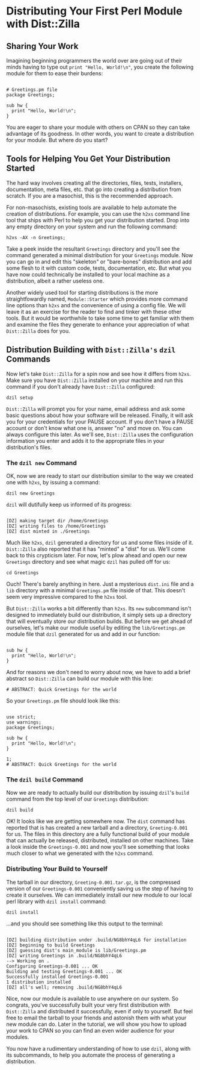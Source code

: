 # Distributing Your First Perl Module with Dist::Zilla

## Sharing Your Work

Imagining beginning programmers the world over are going out of their minds
having to type out `print "Hello, World!\n"`, you create the following module
for them to ease their burdens:

```

# Greetings.pm file
package Greetings;

sub hw {
  print "Hello, World!\n";
}

```

You are eager to share your module with others on CPAN so they can take
advantage of its goodness. In other words, you want to create a distribution for
your module. But where do you start?

## Tools for Helping You Get Your Distribution Started

The hard way involves creating all the directories, files, tests, installers,
documentation, meta files, etc. that go into creating a distribution from
scratch. If you are a masochist, this is the recommended approach.

For non-masochists, existing tools are available to help automate the creation
of distributions. For example, you can use the `h2xs` command line tool that
ships with Perl to help you get your distribution started. Drop into any empty
directory on your system and run the following command:

`h2xs -AX -n Greetings;`

Take a peek inside the resultant `Greetings` directory and you'll see the
command generated a minimal distribution for your `Greetings` module. Now you
can go in and edit this "skeleton" or "bare-bones" distribution and add some flesh
to it with custom code, tests, documentation, etc. But what you have now could
technically be installed to your local machine as a distribution, albeit a
rather useless one.

Another widely used tool for starting distributions is the more straightfowardly
named, `Module::Starter` which provides more command line options than `h2xs`
and the convenience of using a config file. We will leave it as an exercise for
the reader to find and tinker with these other tools. But it would be worthwhile
to take some time to get familiar with them and examine the files they generate
to enhance your appreciation of what `Dist::Zilla` does for you.

## Distribution Building with `Dist::Zilla's` `dzil` Commands

Now let's take `Dist::Zilla` for a spin now and see how it differs from `h2xs`.
Make sure you have `Dist::Zilla` installed on your machine and run this command
if you don't already have `Dist::Zilla` configured:

`dzil setup`

`Dist::Zilla` will prompt you for your name, email address and ask some basic
questions about how your software will be released. Finally, it will ask you for
your credentials for your PAUSE account. If you don't have a PAUSE account or
don't know what one is, answer "no" and move on. You can always configure this
later. As we'll see, `Dist::Zilla` uses the configuration information you enter
and adds it to the appropriate files in your distribution's files.

### The `dzil new` Command

OK, now we are ready to start our distribution similar to the way we created one
with `h2xs`, by issuing a command:

`dzil new Greetings`

`dzil` will dutifully keep us informed of its progress:

```

[DZ] making target dir /home/Greetings
[DZ] writing files to /home/Greetings
[DZ] dist minted in ./Greetings

```

Much like `h2xs`, `dzil` generated a directory for us and some files inside of
it.  `Dist::Zilla` also reported that it has "minted" a "dist" for us. We'll
come back to this crypticism later. For now, let's plow ahead and open our new
`Greetings` directory and see what magic `dzil` has pulled off for us:

`cd Greetings`

Ouch! There's barely anything in here. Just a mysterious `dist.ini` file and a
`lib` directory with a minimal `Greetings.pm` file inside of that. This doesn't
seem very impressive compared to the `h2xs` tool.

But `Dist::Zilla` works a bit differently than `h2xs`. Its `new` subcommand
isn't designed to immediately build our distribution, it simply sets up a
directory that will eventually store our distribution builds. But before
we get ahead of ourselves, let's make our module useful by editing the
`lib/Greetings.pm` module file that `dzil` generated for us and add in our
function:

```

sub hw {
  print "Hello, World!\n";
}

```

And for reasons we don't need to worry about now, we have to add a brief
abstract so `Dist::Zilla` can build our module with this line:

`# ABSTRACT: Quick Greetings for the world`

So your `Greetings.pm` file should look like this:

```

use strict;
use warnings;
package Greetings;

sub hw {
  print "Hello, World!\n";
}

1;
# ABSTRACT: Quick Greetings for the world

```

### The `dzil build` Command

Now we are ready to actually build our distribution by issuing `dzil`'s `build`
command from the top level of our `Greetings` distribution:

`dzil build`

OK! It looks like we are getting somewhere now. The `dist` command has reported
that is has created a new tarball and a directory, `Greeting-0.001` for us.  The
files in this directory are a fully functional build of your module that can
actually be released, distributed, installed on other machines. Take a look
inside the `Greetings-0.001` and now you'll see something that looks much closer
to what we generated with the `h2xs` command.

### Distributing Your Build to Yourself

The tarball in our directory, `Greeting-0.001.tar.gz`, is the
compressed version of our `Greetings-0.001` conveniently saving us the step of
having to create it ourselves. We can immediately install our new module to our
local perl library with `dzil install` command:

`dzil install`

...and you should see something like this output to the terminal:

```

[DZ] building distribution under .build/NG8bhY4qL6 for installation
[DZ] beginning to build Greetings
[DZ] guessing dist's main_module is lib/Greetings.pm
[DZ] writing Greetings in .build/NG8bhY4qL6
--> Working on .
Configuring Greetings-0.001 ... OK
Building and testing Greetings-0.001 ... OK
Successfully installed Greetings-0.001
1 distribution installed
[DZ] all's well; removing .build/NG8bhY4qL6

```

Nice, now our module is available to use anywhere on our system. So congrats,
you've successfully built your very first distribution with `Dist::Zilla` and
distributed it successfully, even if only to yourself. But feel free to
email the tarball to your friends and astonish them with what your new
module can do. Later in the tutorial, we will show you how to upload your work
to CPAN so you can find an even wider audience for your modules.

You now have a rudimentary understanding of how to use `dzil`, along
with its subcommands, to help you automate the process of generating a
distribution.
